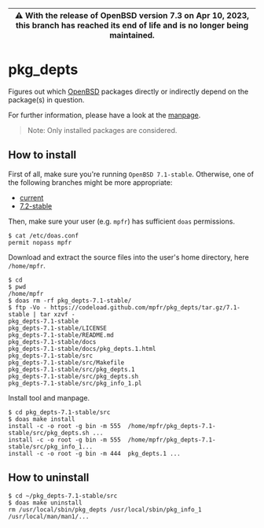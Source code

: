 | :warning: With the release of OpenBSD version 7.3 on Apr 10, 2023, this branch has reached its end of life and is no longer being maintained.
| --- |

# pkg_depts

Figures out which [OpenBSD](https://www.openbsd.org) packages directly or indirectly depend on the package(s) in question.

For further information, please have a look at the [manpage](https://mpfr.net/man/pkg_depts/7.1-stable/pkg_depts.1.html).

> Note: Only installed packages are considered.

## How to install

First of all, make sure you're running `OpenBSD 7.1-stable`. Otherwise, one of the following branches might be more appropriate:
* [current](https://github.com/mpfr/pkg_depts)
* [7.2-stable](https://github.com/mpfr/pkg_depts/tree/7.2-stable)

Then, make sure your user (e.g. `mpfr`) has sufficient `doas` permissions.

```
$ cat /etc/doas.conf
permit nopass mpfr
```

Download and extract the source files into the user's home directory, here `/home/mpfr`.

```
$ cd
$ pwd
/home/mpfr
$ doas rm -rf pkg_depts-7.1-stable/
$ ftp -Vo - https://codeload.github.com/mpfr/pkg_depts/tar.gz/7.1-stable | tar xzvf -
pkg_depts-7.1-stable
pkg_depts-7.1-stable/LICENSE
pkg_depts-7.1-stable/README.md
pkg_depts-7.1-stable/docs
pkg_depts-7.1-stable/docs/pkg_depts.1.html
pkg_depts-7.1-stable/src
pkg_depts-7.1-stable/src/Makefile
pkg_depts-7.1-stable/src/pkg_depts.1
pkg_depts-7.1-stable/src/pkg_depts.sh
pkg_depts-7.1-stable/src/pkg_info_1.pl
```

Install tool and manpage.

```
$ cd pkg_depts-7.1-stable/src
$ doas make install
install -c -o root -g bin -m 555  /home/mpfr/pkg_depts-7.1-stable/src/pkg_depts.sh ...
install -c -o root -g bin -m 555  /home/mpfr/pkg_depts-7.1-stable/src/pkg_info_1...
install -c -o root -g bin -m 444  pkg_depts.1 ...
```

## How to uninstall

```
$ cd ~/pkg_depts-7.1-stable/src
$ doas make uninstall
rm /usr/local/sbin/pkg_depts /usr/local/sbin/pkg_info_1 /usr/local/man/man1/...
```
